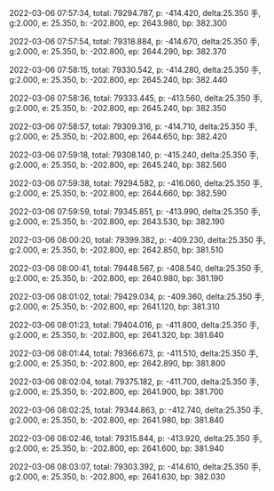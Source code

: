 2022-03-06 07:57:34, total: 79294.787, p: -414.420, delta:25.350 手, g:2.000, e: 25.350, b: -202.800, ep: 2643.980, bp: 382.300

2022-03-06 07:57:54, total: 79318.884, p: -414.670, delta:25.350 手, g:2.000, e: 25.350, b: -202.800, ep: 2644.290, bp: 382.370

2022-03-06 07:58:15, total: 79330.542, p: -414.280, delta:25.350 手, g:2.000, e: 25.350, b: -202.800, ep: 2645.240, bp: 382.440

2022-03-06 07:58:36, total: 79333.445, p: -413.560, delta:25.350 手, g:2.000, e: 25.350, b: -202.800, ep: 2645.240, bp: 382.350

2022-03-06 07:58:57, total: 79309.316, p: -414.710, delta:25.350 手, g:2.000, e: 25.350, b: -202.800, ep: 2644.650, bp: 382.420

2022-03-06 07:59:18, total: 79308.140, p: -415.240, delta:25.350 手, g:2.000, e: 25.350, b: -202.800, ep: 2645.240, bp: 382.560

2022-03-06 07:59:38, total: 79294.582, p: -416.060, delta:25.350 手, g:2.000, e: 25.350, b: -202.800, ep: 2644.660, bp: 382.590

2022-03-06 07:59:59, total: 79345.851, p: -413.990, delta:25.350 手, g:2.000, e: 25.350, b: -202.800, ep: 2643.530, bp: 382.190

2022-03-06 08:00:20, total: 79399.382, p: -409.230, delta:25.350 手, g:2.000, e: 25.350, b: -202.800, ep: 2642.850, bp: 381.510

2022-03-06 08:00:41, total: 79448.567, p: -408.540, delta:25.350 手, g:2.000, e: 25.350, b: -202.800, ep: 2640.980, bp: 381.190

2022-03-06 08:01:02, total: 79429.034, p: -409.360, delta:25.350 手, g:2.000, e: 25.350, b: -202.800, ep: 2641.120, bp: 381.310

2022-03-06 08:01:23, total: 79404.016, p: -411.800, delta:25.350 手, g:2.000, e: 25.350, b: -202.800, ep: 2641.320, bp: 381.640

2022-03-06 08:01:44, total: 79366.673, p: -411.510, delta:25.350 手, g:2.000, e: 25.350, b: -202.800, ep: 2642.890, bp: 381.800

2022-03-06 08:02:04, total: 79375.182, p: -411.700, delta:25.350 手, g:2.000, e: 25.350, b: -202.800, ep: 2641.900, bp: 381.700

2022-03-06 08:02:25, total: 79344.863, p: -412.740, delta:25.350 手, g:2.000, e: 25.350, b: -202.800, ep: 2641.980, bp: 381.840

2022-03-06 08:02:46, total: 79315.844, p: -413.920, delta:25.350 手, g:2.000, e: 25.350, b: -202.800, ep: 2641.600, bp: 381.940

2022-03-06 08:03:07, total: 79303.392, p: -414.610, delta:25.350 手, g:2.000, e: 25.350, b: -202.800, ep: 2641.630, bp: 382.030